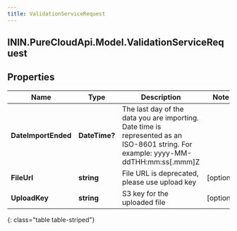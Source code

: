 ```yaml
---
title: ValidationServiceRequest
---
```

## ININ.PureCloudApi.Model.ValidationServiceRequest

## Properties

|Name | Type | Description | Notes|
|------------ | ------------- | ------------- | -------------|
| **DateImportEnded** | **DateTime?** | The last day of the data you are importing. Date time is represented as an ISO-8601 string. For example: yyyy-MM-ddTHH:mm:ss[.mmm]Z | |
| **FileUrl** | **string** | File URL is deprecated, please use upload key | [optional] |
| **UploadKey** | **string** | S3 key for the uploaded file | [optional] |
{: class="table table-striped"}


